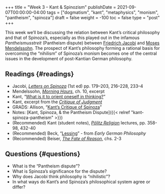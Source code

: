 +++
title = "Week 3 – Kant & Spinozism"
publishDate = 2021-09-07T00:00:00-04:00
tags = ["dogmatism", "kant", "metaphysics", "monism", "pantheism", "spinoza"]
draft = false
weight = -100
toc = false
type = "post"
+++

This week we&rsquo;ll be discussing the relation between Kant&rsquo;s critical philosophy and
that of Spinoza&rsquo;s, especially as this played out in the infamous _Pantheismusstreit_
(Pantheism dispute) between [Friedrich Jacobi](https://plato.stanford.edu/entries/friedrich-jacobi) and [Moses Mendelssohn](https://plato.stanford.edu/entries/mendelssohn/). The prospect of
Kant&rsquo;s philosophy forming a rational basis for overcoming the &ldquo;nihilism&rdquo; of Spinoza&rsquo;s
monism becomes one of the central issues in the development of post-Kantian German
philosophy.


## Readings {#readings}

-   Jacobi, _[Letters on Spinoza](/materials/readings/jacobi-spinoza.pdf)_ (1st ed) pp. 179–203, 216–228, 233–4
-   Mendelssohn, _[Morning Hours](/materials/readings/mendelssohn-dream.pdf)_, ch. 10, excerpt
-   Kant, &ldquo;[What is it to orient oneself in thinking?](/materials/readings/kant-orientation.pdf)&rdquo;
-   Kant, excerpt from the _[Critique of Judgment](/materials/readings/kant-CPJ-76-77.pdf)_
-   GRADS: Allison, &ldquo;[Kant&rsquo;s Critique of Spinoza](/materials/readings/allison-spinoza.pdf)&rdquo;
-   Notes: [Kant, Spinoza, & the Pantheism Dispute]({{< relref "kant-spinoza-pantheism" >}})
-   (Recommended) Kant (student notes), _[Pölitz Religion](/materials/readings/kant-religion-lectures.pdf)_ lectures, pp. 358-98, 432-40
-   (Recommended) Beck, &ldquo;[Lessing](/materials/readings/beck-on-lessing.pdf)&rdquo; - from _Early German Philosophy_
-   (Recommended) Beiser, _[The Fate of Reason](/materials/readings/beiser-fate-2-3.pdf)_, chs. 2-3


## Questions {#questions}

-   What is the &ldquo;Pantheism dispute&rdquo;?
-   What is Spinoza&rsquo;s significance for the dispute?
-   Why does Jacobi think philosophy is &ldquo;nihilistic&rdquo;?
-   In what ways do Kant&rsquo;s and Spinoza&rsquo;s philosophical system agree or differ?

